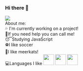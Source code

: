 ### Hi there 👋

<!--
**VitorNasBr/VitorNasBr** is a ✨ _special_ ✨ repository because its `README.md` (this file) appears on your GitHub profile.--!>



<img src="https://cdn.discordapp.com/attachments/819667765123219486/830077210819821589/Vitor.png">
<br>
About me:
<br>
💦 I'm currently working on a project!
<br>
👊If you need help you can call me!
<br>
😴Studying JavaScript
<br>
⚽I like soccer
<br>
🦝I like meerkats!
<br>
💻Languages I like

<img src="https://cdn.discordapp.com/attachments/819667765123219486/830079589019549721/136530.png" width="35vw" height="35vh">
<img src="https://cdn.discordapp.com/attachments/819667765123219486/830078554553057300/136527.png" width="35vw" height="35vh";>
<img src="https://cdn.discordapp.com/attachments/819667765123219486/830078715903213608/136528.png" width="35vw" height="35vh">
